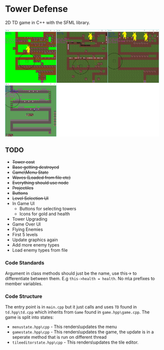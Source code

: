 # Tower Defense
2D TD game in C++ with the SFML library.


![progress1.png](progress1.png)

## TODO

* ~~Tower cost~~
* ~~Base getting destroyed~~
* ~~Game\Menu State~~
* ~~Waves (Loaded from file etc)~~
* ~~Everything should use node~~
* ~~Projectiles~~
* ~~Buttons~~
* ~~Level Selection UI~~
* In Game UI
    * Buttons for selecting towers
    * Icons for gold and health
* Tower Upgrading
* Game Over UI
* Flying Enemies
* First 5 levels
* Update graphics again
* Add more enemy types
* Load enemy types from file

### Code Standards

Argument in class methods should just be the name, use this-> to differentiate between them. E.g `this->health = health`. No m\a prefixes to member variables.

### Code Structure

The entry point is in `main.cpp` but it just calls and uses `TD` found in `td.hpp\td.cpp` which inherits from `Game` found in `game.hpp\game.cpp`. The game is split into states:

* `menustate.hpp\cpp` - This renders\updates the menu
* `gamestate.hpp\cpp` - This renders\updates the game, the update is in a seperate method that is run on different thread
* `tileeditorstate.hpp\cpp` - This renders\updates the tile editor. 